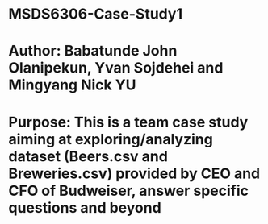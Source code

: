 # MSDS6306-Case-Study1
# Author: Babatunde John Olanipekun, Yvan Sojdehei and Mingyang Nick YU
# Purpose: This is a team case study aiming at exploring/analyzing dataset (Beers.csv and Breweries.csv) provided by CEO and CFO of Budweiser, answer specific questions and beyond
